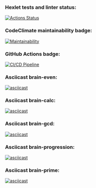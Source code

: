 ### Hexlet tests and linter status:
[![Actions Status](https://github.com/AidanMegabyte/frontend-project-lvl1/workflows/hexlet-check/badge.svg)](https://github.com/AidanMegabyte/frontend-project-lvl1/actions)
### CodeClimate maintainability badge:
[![Maintainability](https://api.codeclimate.com/v1/badges/a99a88d28ad37a79dbf6/maintainability)](https://codeclimate.com/github/codeclimate/codeclimate/maintainability)
### GitHub Actions badge:
[![CI/CD Pipeline](https://github.com/AidanMegabyte/frontend-project-lvl1/workflows/ci-cd-pipeline/badge.svg)](https://github.com/AidanMegabyte/frontend-project-lvl1/actions)
### Asciicast brain-even:
[![asciicast](https://asciinema.org/a/xi5y2nJDvPjmlQLDozrL7HMgQ.svg)](https://asciinema.org/a/xi5y2nJDvPjmlQLDozrL7HMgQ)
### Asciicast brain-calc:
[![asciicast](https://asciinema.org/a/twMBcvbosQToZOTAZMLmDVQM8.svg)](https://asciinema.org/a/twMBcvbosQToZOTAZMLmDVQM8)
### Asciicast brain-gcd:
[![asciicast](https://asciinema.org/a/p0EoghcZELM940uvVK8bhxyNL.svg)](https://asciinema.org/a/p0EoghcZELM940uvVK8bhxyNL)
### Asciicast brain-progression:
[![asciicast](https://asciinema.org/a/ZMk9DN9fZe7Q8cOxUZcwsHHXC.svg)](https://asciinema.org/a/ZMk9DN9fZe7Q8cOxUZcwsHHXC)
### Asciicast brain-prime:
[![asciicast](https://asciinema.org/a/lDU9Yy9Jm0f46z7Z01Q5rn3xa.svg)](https://asciinema.org/a/lDU9Yy9Jm0f46z7Z01Q5rn3xa)
